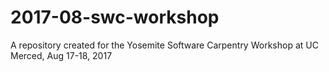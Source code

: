 # 2017-08-swc-workshop
A repository created for the Yosemite Software Carpentry Workshop at UC Merced, Aug 17-18, 2017
